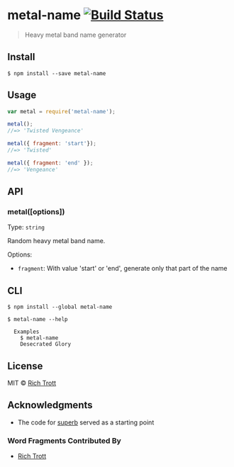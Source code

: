 # metal-name [![Build Status](https://travis-ci.org/Trott/metal-name.svg?branch=master)](https://travis-ci.org/Trott/metal-name)

> Heavy metal band name generator

## Install

```
$ npm install --save metal-name
```


## Usage

```js
var metal = require('metal-name');

metal();
//=> 'Twisted Vengeance'

metal({ fragment: 'start'});
//=> 'Twisted'

metal({ fragment: 'end' });
//=> 'Vengeance'
```


## API

### metal([options])

Type: `string`

Random heavy metal band name.

Options:
* `fragment`: With value 'start' or 'end', generate only that part of the name


## CLI

```
$ npm install --global metal-name
```

```
$ metal-name --help

  Examples
    $ metal-name
    Desecrated Glory
```

## License

MIT © [Rich Trott](https://trott.github.io)

## Acknowledgments

* The code for [superb](https://github.com/sindresorhus/superb) served as a starting point

### Word Fragments Contributed By

* [Rich Trott](https://github.com/Trott)
